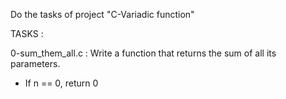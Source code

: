 Do the tasks of project "C-Variadic function"

TASKS :

0-sum_them_all.c : Write a function that returns the sum of all its parameters.
- If n == 0, return 0
